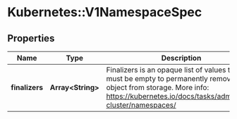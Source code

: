 # Kubernetes::V1NamespaceSpec

## Properties
Name | Type | Description | Notes
------------ | ------------- | ------------- | -------------
**finalizers** | **Array&lt;String&gt;** | Finalizers is an opaque list of values that must be empty to permanently remove object from storage. More info: https://kubernetes.io/docs/tasks/administer-cluster/namespaces/ | [optional] 



